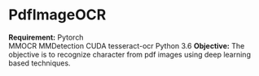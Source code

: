 # PdfImageOCR
**Requirement:**
Pytorch<br/>
MMOCR
MMDetection
CUDA
tesseract-ocr
Python 3.6
**Objective:**
The objective is to recognize character from pdf images using deep learning based techniques.
